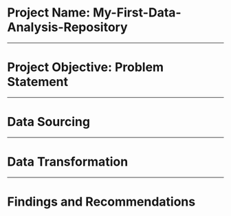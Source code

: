 # Project Name: My-First-Data-Analysis-Repository 

-----
# Project Objective: Problem Statement

-----
# Data Sourcing

-----
# Data Transformation

-----
# Findings and Recommendations
